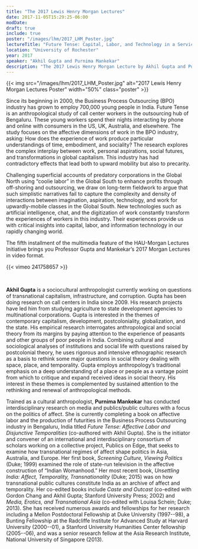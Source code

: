 ```yaml
---
title: "The 2017 Lewis Henry Morgan Lectures"
date: 2017-11-05T15:29:25-06:00
modDate: 
draft: true
include: true
poster: "/images/lhm/2017_LHM_Poster.jpg"
lectureTitle: "Future Tense: Capital, Labor, and Technology in a Service Industry"
location: "University of Rochester"
year: 2017
speaker: "Akhil Gupta and Purnima Mankekar"
description: "The 2017 Lewis Henry Morgan Lecture by Akhil Gupta and Purnima Mankekar on Future Tense: Capital, Labor, and Technology in a Service Industry in India given at the University of Rochester"
---
```


{{< img src="/images/lhm/2017_LHM_Poster.jpg" alt="2017 Lewis Henry Morgan Lectures Poster"  width="50%" class="poster" >}}

Since its beginning in 2000, the Business Process Outsourcing (BPO) industry has grown to employ 700,000 young people in India. Future Tense is an anthropological study of call center workers in the outsourcing hub of Bengaluru. These young workers spend their nights interacting by phone and online with consumers in the US, UK, Australia, and elsewhere. The study focuses on the affective dimensions of work in the BPO industry, asking: How does the experience of work produce particular understandings of time, embodiment, and sociality? The research explores the complex interplay between work, personal aspirations, social futures, and transformations in global capitalism. This industry has had contradictory effects that lead both to upward mobility but also to precarity.

Challenging superficial accounts of predatory corporations in the Global North using “coolie labor” in the Global South to enhance profits through off-shoring and outsourcing, we draw on long-term fieldwork to argue that such simplistic narratives fail to capture the complexity and density of interactions between imagination, aspiration, technology, and work for upwardly-mobile classes in the Global South. New technologies such as artificial intelligence, chat, and the digitization of work constantly transform the experiences of workers in this industry. Their experiences provide us with critical insights into capital, labor, and information technology in our rapidly changing world.

The fifth installment of the multimedia feature of the HAU-Morgan Lectures Initiative brings you Professor Gupta and Mankekar’s 2017 Morgan Lectures in video format.

{{< vimeo 241758657 >}}

&nbsp;

**Akhil Gupta** is a sociocultural anthropologist currently working on questions of transnational capitalism, infrastructure, and corruption. Gupta has been doing research on call centers in India since 2009. His research projects have led him from studying agriculture to state development agencies to multinational corporations. Gupta is interested in the themes of contemporary capitalism, development, postcoloniality, globalization, and the state. His empirical research interrogates anthropological and social theory from its margins by paying attention to the experience of peasants and other groups of poor people in India. Combining cultural and sociological analyses of institutions and social life with questions raised by postcolonial theory, he uses rigorous and intensive ethnographic research as a basis to rethink some major questions in social theory dealing with space, place, and temporality. Gupta employs anthropology’s traditional emphasis on a deep understanding of a place or people as a vantage point from which to critique and expand received ideas in social theory. His interest in these themes is complemented by sustained attention to the rethinking and renewal of anthropological methods.

Trained as a cultural anthropologist, **Purnima Mankekar** has conducted interdisciplinary research on media and publics/public cultures with a focus on the politics of affect. She is currently completing a book on affective labor and the production of futurities in the Business Process Outsourcing industry in Bengaluru, India titled *Future Tense: Affective Labor and Disjunctive Temporalities* (co-authored with Akhil Gupta). She is the initiator and convener of an international and interdisciplinary consortium of scholars working on a collective project, Publics on Edge, that seeks to examine how transnational regimes of affect shape politics in Asia, Australia, and Europe. Her first book, *Screening Culture, Viewing Politics* (Duke; 1999) examined the role of state-run television in the affective construction of “Indian Womanhood.” Her most recent book, *Unsettling India: Affect, Temporality, Transnationality* (Duke; 2015) was on how transnational public cultures constitute India as an archive of affect and temporality. Her co-edited books include *Caste and Outcast* (co-edited with Gordon Chang and Akhil Gupta; Stanford University Press; 2002) and *Media, Erotics, and Transnational Asia* (co-edited with Louisa Schein; Duke; 2013). She has received numerous awards and fellowships for her research including a Mellon Postdoctoral Fellowship at Duke University (1997--98), a Bunting Fellowship at the Radcliffe Institute for Advanced Study at Harvard University (2000--01), a Stanford University Humanities Center fellowship (2005--06), and was a senior research fellow at the Asia Research Institute, National University of Singapore (2013).

